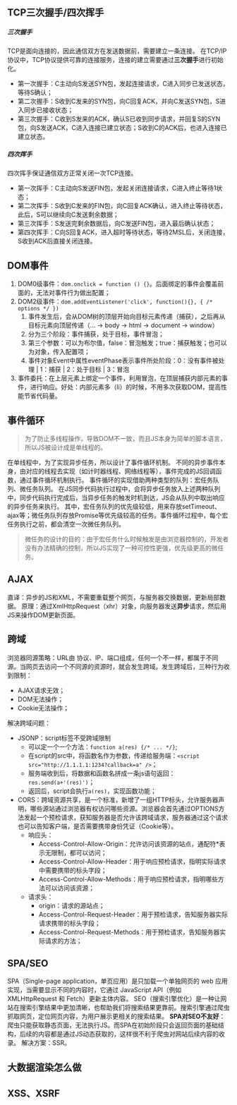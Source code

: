## TCP三次握手/四次挥手
##### 三次握手
TCP是面向连接的，因此通信双方在发送数据前，需要建立一条连接。
在TCP/IP协议中，TCP协议提供可靠的连接服务，连接的建立需要通过**三次握手**进行初始化。

- 第一次握手：C主动向S发送SYN包，发起连接请求，C进入同步已发送状态，等待S确认；
- 第二次握手：S收到C发来的SYN包，向C回复ACK，并向C发送SYN包，S进入同步已接收状态；
- 第三次握手：C收到S发来的ACK，确认S已收到同步请求，并回复S的SYN包，向S发送ACK，C进入连接已建立状态；S收到C的ACK后，也进入连接已建立状态。
##### 四次挥手
四次挥手保证通信双方正常关闭一次TCP连接。

- 第一次挥手：C主动向S发送FIN包，发起关闭连接请求，C进入终止等待1状态；
- 第二次挥手：S收到C发来的FIN包，向C回复ACK确认，进入终止等待状态，此后，S可以继续向C发送剩余数据；
- 第三次挥手：S发送完剩余数据后，向C发送FIN包，进入最后确认状态；
- 第四次挥手：C向S回复ACK，进入超时等待状态，等待2MSL后，关闭连接，S收到ACK后直接关闭连接。
## DOM事件

1. DOM0级事件：`dom.onclick = function () {}`。后面绑定的事件会覆盖前面的，无法对事件行为做出配置；
2. DOM2级事件：`dom.addEventListener('click', function(){}, { /* options */ })`
   1. 事件发生后，会从DOM树的顶层开始向目标元素传递（捕获），之后再从目标元素向顶层传递（... -> body -> html -> document -> window）
   2. 分为三个阶段：事件捕获，处于目标，事件冒泡；
   3. 第三个参数：可以为布尔值，false：冒泡触发；true：捕获触发；也可以为对象，传入配置项；
   4. 事件对象Event中属性eventPhase表示事件所处阶段：0：没有事件被处理 | 1：捕获 | 2：处于目标 | 3：冒泡
3. 事件委托：在上层元素上绑定一个事件，利用冒泡，在顶层捕获内部元素的事件，进行响应。好处：内部元素多（li）的时候，不用多次获取DOM，提高性能节省代码量。 
## 事件循环
> 为了防止多线程操作，导致DOM不一致，而且JS本身为简单的脚本语言，所以JS被设计成是单线程的。

在单线程中，为了实现异步任务，所以设计了事件循环机制。
不同的异步事件本身，由对应的线程去实现（如计时器线程、网络线程等），事件完成的JS回调函数，通过事件循环机制执行。
事件循环的实现借助两种类型的队列：宏任务队列、微任务队列。
在JS同步代码执行过程中，会将异步任务放入上述两种队列中，同步代码执行完成后，当异步任务的触发时机到达，JS会从队列中取出响应的异步任务来执行。
其中，宏任务队列的优先级较低，用来存放setTimeout、ajax等；微任务队列存放Promise等优先级较高的任务。事件循环过程中，每个宏任务执行之前，都会清空一次微任务队列。
> 微任务的设计的目的：由于宏任务什么时候触发是由浏览器控制的，开发者没有办法精确的控制，所以JS实现了一种可控性更强，优先级更高的微任务。

## AJAX
直译：异步的JS和XML，不需要重载整个网页，与服务器交换数据，更新局部数据。
原理：通过XmlHttpRequest（xhr）对象，向服务器发送**异步**请求，然后用JS来操作DOM更新页面。
## 跨域
浏览器同源策略：URL由 协议、IP、端口组成，任何一个不一样，都属于不同源。当网页去访问一个不同源的资源时，就会发生跨域。发生跨域后，三种行为收到限制：

- AJAX请求无效；
- DOM无法操作；
- Cookie无法操作；

解决跨域问题：

- JSONP：script标签不受跨域限制
   - 可以定一个一个方法：`function a(res) {/* ... */}`;
   - 在script的src中，将函数名作为参数，传递给服务端：`<script src="http://1.1.1.1:1234?callback=a" />`；
   - 服务端收到后，将数据和函数名拼成一条js语句返回：`res.send(a+'(res)')`；
   - 返回后，script会执行`a(res)`，实现函数功能；
- CORS：跨域资源共享，是一个标准，新增了一组HTTP标头，允许服务器声明，哪些源站通过浏览器有权访问哪些资源。浏览器会首先通过OPTIONS方法发起一个预检请求，获知服务器是否允许该跨域请求，服务器通过这个请求也可以告知客户端，是否需要携带身份凭证（Cookie等）。
   - 响应头：
      - Access-Control-Allow-Origin：允许访问该资源的站点，通配符*表示无限制，都可以访问；
      - Access-Control-Allow-Header：用于响应预检请求，指明实际请求中需要携带的标头字段；
      - Access-Control-Allow-Methods：用于响应预检请求，指明哪些方法可以访问该资源；
   - 请求头：
      - origin：请求的源站点；
      - Access-Control-Request-Header：用于预检请求，告知服务器实际请求携带的标头字段；
      - Access-Control-Request-Methods：用于预检请求，告知服务器实际请求的方法；
## SPA/SEO
SPA（Single-page application，单页应用）是只加载一个单独网页的 web 应用实现，当需要显示不同的内容时，它通过 JavaScript API（例如 XMLHttpRequest 和 Fetch）更新主体内容。
SEO（搜索引擎优化）是一种让网站在搜索引擎结果中更加清晰，也帮助我们将搜索结果更靠前。搜索引擎通过爬虫抓取网页，定位网页内容，为用户展示更相关的搜索结果。
**SPA对SEO不友好**：爬虫只能获取静态页面，无法执行JS。而SPA在初始阶段只会返回页面的基础结构，后续的内容都是通过JS动态获取的，这样很不利于爬虫对网站后续内容的收录。
解决方案：SSR。
## 大数据渲染怎么做
## XSS、XSRF
